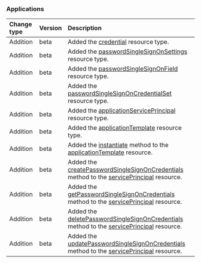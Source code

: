 ### Applications

| **Change type** | **Version** | **Description** |
|:---|:---|:---|
|Addition|beta|Added the [credential](https://docs.microsoft.com/en-us/graph/api/resources/credential?view=graph-rest-beta) resource type.|
|Addition|beta|Added the [passwordSingleSignOnSettings](https://docs.microsoft.com/en-us/graph/api/resources/passwordSingleSignOnSettings?view=graph-rest-beta) resource type.|
|Addition|beta|Added the [passwordSingleSignOnField](https://docs.microsoft.com/en-us/graph/api/resources/passwordSingleSignOnField?view=graph-rest-beta) resource type.|
|Addition|beta|Added the [passwordSingleSignOnCredentialSet](https://docs.microsoft.com/en-us/graph/api/resources/passwordSingleSignOnCredentialSet?view=graph-rest-beta) resource type.|
|Addition|beta|Added the [applicationServicePrincipal](https://docs.microsoft.com/en-us/graph/api/resources/applicationServicePrincipal?view=graph-rest-beta) resource type.|
|Addition|beta|Added the [applicationTemplate](https://docs.microsoft.com/en-us/graph/api/resources/applicationTemplate?view=graph-rest-beta) resource type.|
|Addition|beta|Added the [instantiate](https://docs.microsoft.com/en-us/graph/api/applicationTemplate-instantiate?view=graph-rest-beta) method to the [applicationTemplate](https://docs.microsoft.com/en-us/graph/api/resources/applicationTemplate?view=graph-rest-beta) resource.|
|Addition|beta|Added the [createPasswordSingleSignOnCredentials](https://docs.microsoft.com/en-us/graph/api/servicePrincipal-createPasswordSingleSignOnCredentials?view=graph-rest-beta) method to the [servicePrincipal](https://docs.microsoft.com/en-us/graph/api/resources/servicePrincipal?view=graph-rest-beta) resource.|
|Addition|beta|Added the [getPasswordSingleSignOnCredentials](https://docs.microsoft.com/en-us/graph/api/servicePrincipal-getPasswordSingleSignOnCredentials?view=graph-rest-beta) method to the [servicePrincipal](https://docs.microsoft.com/en-us/graph/api/resources/servicePrincipal?view=graph-rest-beta) resource.|
|Addition|beta|Added the [deletePasswordSingleSignOnCredentials](https://docs.microsoft.com/en-us/graph/api/servicePrincipal-deletePasswordSingleSignOnCredentials?view=graph-rest-beta) method to the [servicePrincipal](https://docs.microsoft.com/en-us/graph/api/resources/servicePrincipal?view=graph-rest-beta) resource.|
|Addition|beta|Added the [updatePasswordSingleSignOnCredentials](https://docs.microsoft.com/en-us/graph/api/servicePrincipal-updatePasswordSingleSignOnCredentials?view=graph-rest-beta) method to the [servicePrincipal](https://docs.microsoft.com/en-us/graph/api/resources/servicePrincipal?view=graph-rest-beta) resource.|

